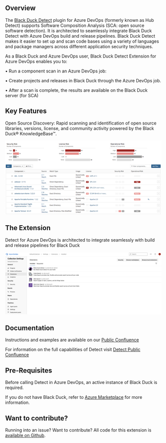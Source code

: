 ## Overview ##

The [Black Duck Detect](https://blackduck.atlassian.net/wiki/spaces/INTDOCS/pages/62423113/Black+Duck+Detect) plugin for Azure DevOps (formerly known as Hub Detect) supports Software Composition Analysis (SCA: open source software detection). It is architected to seamlessly integrate Black Duck Detect with Azure DevOps build and release pipelines. Black Duck Detect makes it easier to set up and scan code bases using a variety of languages and package managers across different application security techniques.  

As a Black Duck and Azure DevOps user, Black Duck Detect Extension for Azure DevOps enables you to:

•	Run a component scan in an Azure DevOps job:

•	Create projects and releases in Black Duck through the Azure DevOps job.
	
•	After a scan is complete, the results are available on the Black Duck server (for SCA)


## Key Features ## 

Open Source Discovery: Rapid scanning and identification of open source libraries, versions, license, and community activity powered by the Black Duck® KnowledgeBase™.

![catalog](images/catalog.png)


## The Extension ##

Detect for Azure DevOps is architected to integrate seamlessly with build and release pipelines for Black Duck

![extension](images/bd-extension.png)

## Documentation ##

Instructions and examples are available on our [Public Confluence](https://blackduck.atlassian.net/wiki/spaces/INTDOCS/pages/622618/Black+Duck+Detect+for+Azure+DevOps)

For information on the full capabilities of Detect visit [Detect Public Confluence](https://blackduck.atlassian.net/wiki/spaces/INTDOCS/pages/62423113/Black+Duck+Detect)

## Pre-Requisites ##

Before calling Detect in Azure DevOps, an active instance of Black Duck is required.

If you do not have Black Duck, refer to [Azure Marketplace](https://azuremarketplace.microsoft.com/en-us/marketplace/apps/blackduck-software.blackduck_hub_431) for more information.

## Want to contribute? ##

Running into an issue? Want to contribute? All code for this extension is [available on Github](https://github.com/blackducksoftware/detect-ado).  
